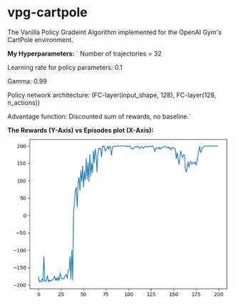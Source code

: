 # vpg-cartpole
The Vanilla Policy Gradeint Algorithm implemented for the OpenAI Gym's CartPole environment.

**My Hyperparameters:**
`
Number of trajectories = 32

Learning rate for policy parameters: 0.1

Gamma: 0.99

Policy network architecture: (FC-layer(input_shape, 128), FC-layer(128, n_actions))

Advantage function: Discounted sum of rewards, no baseline.`



**The Rewards (Y-Axis) vs Episodes plot (X-Axis):**
![PLOT](/myplot.png)
